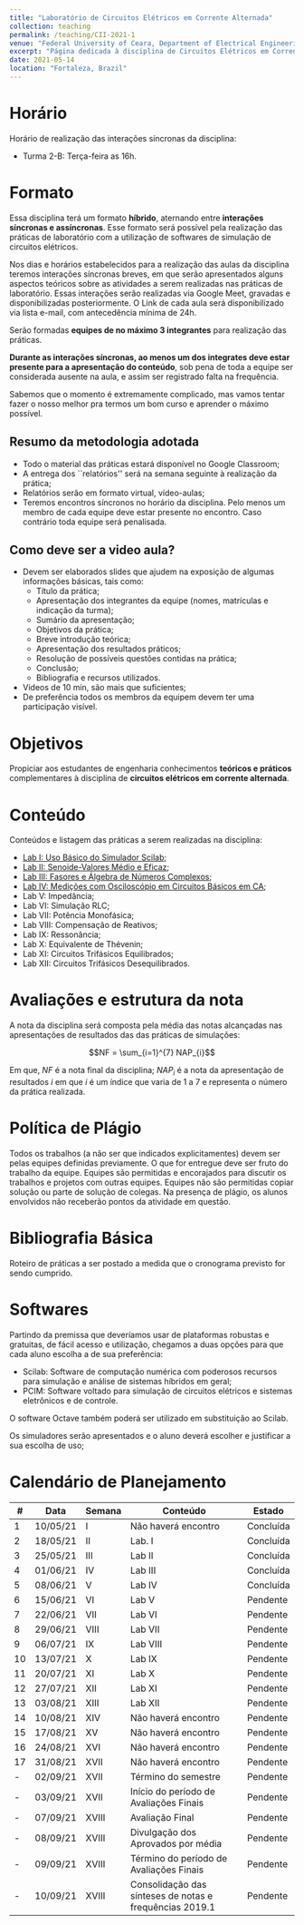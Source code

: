 ```yaml
---
title: "Laboratório de Circuitos Elétricos em Corrente Alternada"
collection: teaching
permalink: /teaching/CII-2021-1
venue: "Federal University of Ceara, Department of Electrical Engineering"
excerpt: "Página dedicada à disciplina de Circuitos Elétricos em Corrente Alternada - 2021.1"
date: 2021-05-14
location: "Fortaleza, Brazil"
---
```


# Horário

Horário de realização das interações síncronas da disciplina:
- Turma 2-B: Terça-feira as 16h.

<!-- # Telegram

Todo material das aulas serão postados em um canal de transmissão do Telegram. Clique [aqui](https://t.me/joinchat/3OwYIIV9sHtjYWFh) para soicitar o acesso.  -->


# Formato

Essa disciplina terá um formato **híbrido**, aternando entre **interações síncronas e assíncronas**. Esse formato será possível pela realização das práticas de laboratório com a utilização de softwares de simulação de circuitos elétricos.

Nos dias e horários estabelecidos para a realização das aulas da disciplina teremos interações síncronas breves, em que serão apresentados alguns aspectos teóricos sobre as atividades a serem realizadas nas práticas de laboratório. Essas interações serão realizadas via Google Meet, gravadas e disponibilizadas posteriormente. O Link de cada aula será disponibilizado via lista e-mail, com antecedência mínima de 24h.

Serão formadas **equipes de no máximo 3 integrantes** para realização das práticas. 

**Durante as interações síncronas, ao menos um dos integrates deve estar presente para a apresentação do conteúdo**, sob pena de toda a equipe ser considerada ausente na aula, e assim ser registrado falta na frequência.

Sabemos que o momento é extremamente complicado, mas vamos tentar fazer o nosso melhor pra termos um bom curso e aprender o máximo possível.

## Resumo da metodologia adotada
- Todo o material das práticas estará disponível no Google Classroom;
- A entrega dos ``relatórios'' será na semana seguinte à realização da prática;
- Relatórios serão em formato virtual, vídeo-aulas;
- Teremos encontros síncronos no horário da disciplina. Pelo menos um membro de cada equipe deve estar presente no encontro. Caso contrário toda equipe será penalisada.

## Como deve ser a video aula?
- Devem ser elaborados slides que ajudem na exposição de algumas informações básicas, tais como:
    - Título da prática;
    - Apresentação dos integrantes da equipe (nomes, matrículas e indicação da turma);
    - Sumário da apresentação;
    - Objetivos da prática;
    - Breve introdução teórica;
    - Apresentação dos resultados práticos;
    - Resolução de possíveis questões contidas na prática;
    - Conclusão;
    - Bibliografia e recursos utilizados.
- Videos de 10 min, são mais que suficientes;
- De preferência todos os membros da equipem devem ter uma participação visível.

# Objetivos

Propiciar aos estudantes de engenharia conhecimentos **teóricos e práticos** complementares à disciplina de **circuitos elétricos em corrente alternada**.

# Conteúdo

Conteúdos e listagem das práticas a serem realizadas na disciplina:
- [Lab I: Uso Básico do Simulador Scilab](https://github.com/lucassm/lucassm.github.io/raw/master/files/CII-2021-1/Lab-I-Uso-Basico-do-Simulador-Scilab-2021.pdf);
- [Lab II: Senoide-Valores Médio e Eficaz](/teaching/CII-2021-1/Lab-II);
- [Lab III: Fasores e Álgebra de Números Complexos](/teaching/CII-2021-1/Lab-III);
- [Lab IV: Medições com Osciloscópio em Circuitos Básicos em CA](/teaching/CII-2021-1/Lab-IV);
- Lab V: Impedância;
- Lab VI: Simulação RLC;
- Lab VII: Potência Monofásica;
- Lab VIII: Compensação de Reativos;
- Lab IX: Ressonância;
- Lab X: Equivalente de Thévenin;
- Lab XI: Circuitos Trifásicos Equilibrados;
- Lab XII: Circuitos Trifásicos Desequilibrados.

# Avaliações e estrutura da nota

A nota da disciplina será composta pela média das notas alcançadas nas apresentações de resultados das das práticas de simulações:

$$NF = \sum_{i=1}^{7} NAP_{i}$$

Em que, $NF$ é a nota final da disciplina; $NAP_{i}$ é a nota da apresentação de resultados $i$ em que $i$ é um índice que varia de 1 a 7 e representa o número da prática realizada.

# Política de Plágio

Todos os trabalhos (a não ser que indicados explicitamentes) devem ser pelas equipes definidas previamente. O que for entregue deve ser fruto do trabalho da equipe. Equipes são permitidas e encorajados para discutir os trabalhos e projetos com outras equipes. Equipes não são permitidas copiar solução ou parte de solução de colegas. Na presença de plágio, os alunos envolvidos não receberão pontos da atividade em questão.

# Bibliografia Básica

Roteiro de práticas a ser postado a medida que o cronograma previsto for sendo cumprido.

# Softwares

Partindo da premissa que deveríamos usar de plataformas robustas e gratuitas, de fácil acesso e utilização, chegamos a duas opções para que cada aluno escolha a de sua preferência:
- Scilab: Software de computação numérica com poderosos recursos para simulação e análise de sistemas híbridos em geral;
- PCIM: Software voltado para simulação de circuitos elétricos e sistemas eletrônicos e de controle.

O software Octave também poderá ser utilizado em substituição ao Scilab.

Os simuladores serão apresentados e o aluno deverá escolher e justificar a sua escolha de uso;

# Calendário de Planejamento

| #  | Data     | Semana | Conteúdo                                                | Estado   |
|----|----------|--------|---------------------------------------------------------|----------|
| 1  | 10/05/21 | I      | Não haverá encontro                                     | Concluída|
| 2  | 18/05/21 | II     | Lab. I                                                  | Concluída|
| 3  | 25/05/21 | III    | Lab II                                                  | Concluída|
| 4  | 01/06/21 | IV     | Lab III                                                 | Concluída|
| 5  | 08/06/21 | V      | Lab IV                                                  | Concluída|
| 6  | 15/06/21 | VI     | Lab V                                                   | Pendente |
| 7  | 22/06/21 | VII    | Lab VI                                                  | Pendente |
| 8  | 29/06/21 | VIII   | Lab VII                                                 | Pendente |
| 9  | 06/07/21 | IX     | Lab VIII                                                | Pendente |
| 10 | 13/07/21 | X      | Lab IX                                                  | Pendente |
| 11 | 20/07/21 | XI     | Lab X                                                   | Pendente |
| 12 | 27/07/21 | XII    | Lab XI                                                  | Pendente |
| 13 | 03/08/21 | XIII   | Lab XII                                                 | Pendente |
| 14 | 10/08/21 | XIV    | Não haverá encontro                                     | Pendente |
| 15 | 17/08/21 | XV     | Não haverá encontro                                     | Pendente |
| 16 | 24/08/21 | XVI    | Não haverá encontro                                     | Pendente |
| 17 | 31/08/21 | XVII   | Não haverá encontro                                     | Pendente |
| -  | 02/09/21 | XVII   | Término do semestre                                     | Pendente |
| -  | 03/09/21 | XVII   | Início do período de Avaliações Finais                  | Pendente |
| -  | 07/09/21 | XVIII  | Avaliação Final                                         | Pendente |
| -  | 08/09/21 | XVIII  | Divulgação dos Aprovados por média                      | Pendente |
| -  | 09/09/21 | XVIII  | Término do período de Avaliações Finais                 | Pendente |
| -  | 10/09/21 | XVIII  | Consolidação das sínteses de notas e frequências 2019.1 | Pendente |